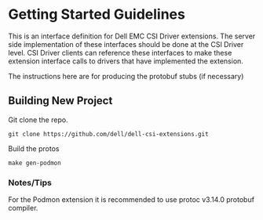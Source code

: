 <!--
Copyright (c) 2021 Dell Inc., or its subsidiaries. All Rights Reserved.

Licensed under the Apache License, Version 2.0 (the "License");
you may not use this file except in compliance with the License.
You may obtain a copy of the License at

    http://www.apache.org/licenses/LICENSE-2.0
-->

# Getting Started Guidelines
This is an interface definition for Dell EMC CSI Driver extensions. The server side implementation of these interfaces 
should be done at the CSI Driver level. CSI Driver clients can reference these interfaces to make these extension 
interface calls to drivers that have implemented the extension. 

The instructions here are for producing the protobuf stubs (if necessary)

## Building New Project
Git clone the repo. 
```shell
git clone https://github.com/dell/dell-csi-extensions.git
```

Build the protos

```shell
make gen-podmon
```

### Notes/Tips

For the Podmon extension it is recommended to use protoc v3.14.0 protobuf compiler.